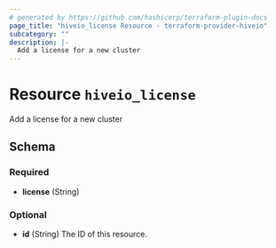 ```yaml
---
# generated by https://github.com/hashicorp/terraform-plugin-docs
page_title: "hiveio_license Resource - terraform-provider-hiveio"
subcategory: ""
description: |-
  Add a license for a new cluster
---
```


# Resource `hiveio_license`

Add a license for a new cluster



<!-- schema generated by tfplugindocs -->
## Schema

### Required

- **license** (String)

### Optional

- **id** (String) The ID of this resource.



